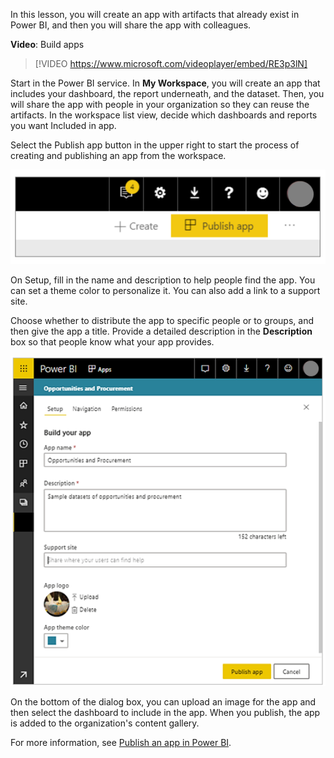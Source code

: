 In this lesson, you will create an app with artifacts that already exist in Power BI, and then you will share the app with colleagues. 

**Video**: Build apps
> [!VIDEO https://www.microsoft.com/videoplayer/embed/RE3p3lN]

Start in the Power BI service. In **My Workspace**, you will create an app that includes your dashboard, the report underneath, and the dataset. Then, you will share the app with people in your organization so they can reuse the artifacts. In the workspace list view, decide which dashboards and reports you want Included in app.

Select the Publish app button in the upper right to start the process of creating and publishing an app from the workspace.

![Screenshot of the "Publish app" button.](../media/07-power-bi-desktop-publish-app2.png)

On Setup, fill in the name and description to help people find the app. You can set a theme color to personalize it. You can also add a link to a support site.

Choose whether to distribute the app to specific people or to groups, and then give the app a title. Provide a detailed description in the **Description** box so that people know what your app provides.

![Screenshot of the "Content pack" dialog.](../media/07-power-bi-desktop-content-pack-dialog.png)

On the bottom of the dialog box, you can upload an image for the app and then select the dashboard to include in the app. When you publish, the app is added to the organization's content gallery.

For more information, see [Publish an app in Power BI](https://docs.microsoft.com/power-bi/service-create-distribute-apps).

